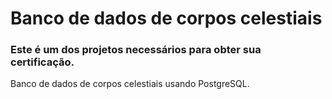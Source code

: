 # Banco de dados de corpos celestiais
### Este é um dos projetos necessários para obter sua certificação.

Banco de dados de corpos celestiais usando PostgreSQL.
